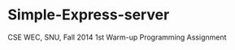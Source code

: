 Simple-Express-server
=====================

CSE WEC, SNU, Fall 2014 1st Warm-up Programming Assignment
